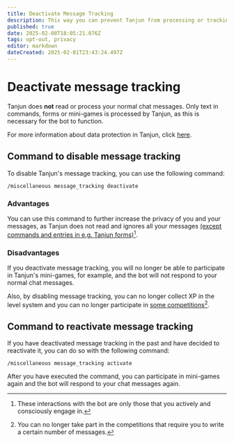 ```yaml
---
title: Deactivate Message Tracking
description: This way you can prevent Tanjun from processing or tracking your messages.
published: true
date: 2025-02-08T18:05:21.076Z
tags: opt-out, privacy
editor: markdown
dateCreated: 2025-02-01T23:43:24.497Z
---
```


# Deactivate message tracking

Tanjun does **not** read or process your normal chat messages. Only text in commands, forms or mini-games is processed by Tanjun, as this is necessary for the bot to function.

For more information about data protection in Tanjun, click [here](./privacy-policy).

## Command to disable message tracking

To disable Tanjun's message tracking, you can use the following command:

```
/miscellaneous message_tracking deactivate
```

### Advantages

You can use this command to further increase the privacy of you and your messages, as Tanjun does not read and ignores all your messages [(except commands and entries in e.g. Tanjun forms)](#user-content-fn-1)[^1].

### Disadvantages

If you deactivate message tracking, you will no longer be able to participate in Tanjun's mini-games, for example, and the bot will not respond to your normal chat messages.

Also, by disabling message tracking, you can no longer collect XP in the level system and you can no longer participate in [some competitions](#user-content-fn-2)[^2].

## Command to reactivate message tracking

If you have deactivated message tracking in the past and have decided to reactivate it, you can do so with the following command:

```
/miscellaneous message_tracking activate 
```

After you have executed the command, you can participate in mini-games again and the bot will respond to your chat messages again.

[^1]: These interactions with the bot are only those that you actively and consciously engage in.

[^2]: You can no longer take part in the competitions that require you to write a certain number of messages.